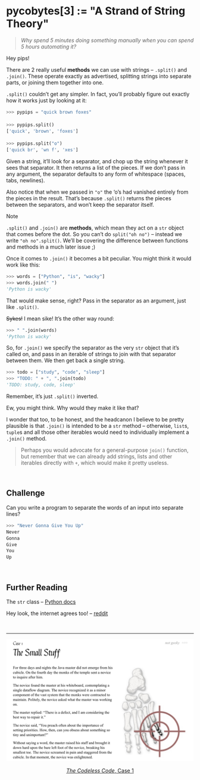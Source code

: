 # pycobytes[3] := "A Strand of String Theory"
<!-- #PYCO live!
  | index = 3
  | title = "A Strand of String Theory"
  | date = 21 June 2024
  | topics = strings / methods / quickies / challenge
-->

> *Why spend 5 minutes doing something manually when you can spend 5 hours automating it?*

Hey pips!

There are 2 really useful **methods** we can use with strings – `.split()` and `.join()`. These operate exactly as advertised, splitting strings into separate parts, or joining them together into one.

`.split()` couldn’t get any simpler. In fact, you’ll probably figure out exactly how it works just by looking at it:

```py
>>> pypips = "quick brown foxes"

>>> pypips.split()
['quick', 'brown', 'foxes']

>>> pypips.split("o")
['quick br', 'wn f', 'xes']
```

Given a string, it’ll look for a separator, and chop up the string whenever it sees that separator. It then returns a list of the pieces. If we don’t pass in any argument, the separator defaults to any form of whitespace (spaces, tabs, newlines).

Also notice that when we passed in `"o"` the ‘o’s had vanished entirely from the pieces in the result. That’s because `.split()` returns the pieces between the separators, and won’t keep the separator itself.

> [!NOTE]
> `.split()` and `.join()` are **methods**, which mean they act on a `str` object that comes before the dot. So you can’t do `split("oh no")` – instead we write `"oh no".split()`. We’ll be covering the difference between functions and methods in a much later issue ;)

Once it comes to `.join()` it becomes a bit peculiar. You might think it would work like this:

```py
>>> words = ["Python", "is", "wacky"]
>>> words.join(" ")
'Python is wacky'
```

That would make sense, right? Pass in the separator as an argument, just like `.split()`.

~~Sykes!~~ I mean sike! It’s the other way round:

```py
>>> " ".join(words)
'Python is wacky'
```

So, for `.join()` we specify the separator as the very `str` object that it’s called on, and pass in an iterable of strings to join with that separator between them. We then get back a single string.

```py
>>> todo = ["study", "code", "sleep"]
>>> "TODO: " + ", ".join(todo)
'TODO: study, code, sleep'
```

Remember, it’s just `.split()` inverted.

Ew, you might think. Why would they make it like that?

I wonder that too, to be honest, and the headcanon I believe to be pretty plausible is that `.join()` is intended to be a `str` method – otherwise, `list`s, `tuple`s and all those other iterables would need to individually implement a `.join()` method.

> Perhaps you would advocate for a general-purpose `join()` function, but remember that we can already add strings, lists and other iterables directly with `+`, which would make it pretty useless.


<br>


## Challenge

Can you write a program to separate the words of an input into separate lines?

```py
>>> "Never Gonna Give You Up"
Never
Gonna
Give
You
Up
```


<br>


## Further Reading

The `str` class – [Python docs](https://docs.python.org/3/library/stdtypes.html#text-sequence-type-str)

Hey look, the internet agrees too! – [reddit](https://www.reddit.com/r/Python/comments/tah71m/why_is_join_the_way_it_is)


<br>


---

<div align="center">

[![The Codeless Code, Case 1](../assets/issues/03-codeless.jpeg)](http://thecodelesscode.com/case/1)

[*The Codeless Code*, Case 1](http://thecodelesscode.com/case/1)

</div>
